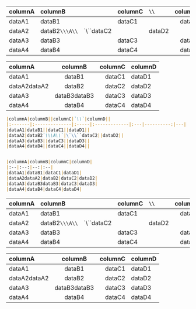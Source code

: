 ﻿|columnA|columnB||columnC|`\\`|columnD||
|:------|:-----------|:-----|:-----------|:---|--------:|---|
|dataA1|dataB1||dataC1||dataD1||
|dataA2|dataB2`\\\A\\`|\`\\``dataC2||dataD2||
|dataA3|dataB3||dataC3||dataD3||
|dataA4|dataB4||dataC4||dataD4||


|columnA|columnB|columnC|columnD|
|:-----------|:----------:|------:|:------|
|dataA1|dataB1|dataC1|dataD1|
|dataA2dataA2|dataB2|dataC2|dataD2|
|dataA3|dataB3dataB3|dataC3|dataD3|
|dataA4|dataB4|dataC4|dataD4|

```md
|columnA|columnB||columnC|`\\`|columnD||
|:-------|:--------------|:-----|:-------------|:---|----------:|---|
|dataA1|dataB1||dataC1||dataD1||
|dataA2|dataB2`\\\A\\`|\`\\``dataC2||dataD2||
|dataA3|dataB3||dataC3||dataD3||
|dataA4|dataB4||dataC4||dataD4||


|columnA|columnB|columnC|columnD|
|:--|:--:|--:|:--|
|dataA1|dataB1|dataC1|dataD1|
|dataA2dataA2|dataB2|dataC2|dataD2|
|dataA3|dataB3dataB3|dataC3|dataD3|
|dataA4|dataB4|dataC4|dataD4|
```

|columnA|columnB||columnC|`\\`|columnD||
|:------|:-----------|:-----|:-----------|:---|--------:|---|
|dataA1|dataB1||dataC1||dataD1||
|dataA2|dataB2`\\\A\\`|\`\\``dataC2||dataD2||
|dataA3|dataB3||dataC3||dataD3||
|dataA4|dataB4||dataC4||dataD4||


|columnA|columnB|columnC|columnD|
|:-----------|:----------:|------:|:------|
|dataA1|dataB1|dataC1|dataD1|
|dataA2dataA2|dataB2|dataC2|dataD2|
|dataA3|dataB3dataB3|dataC3|dataD3|
|dataA4|dataB4|dataC4|dataD4|
